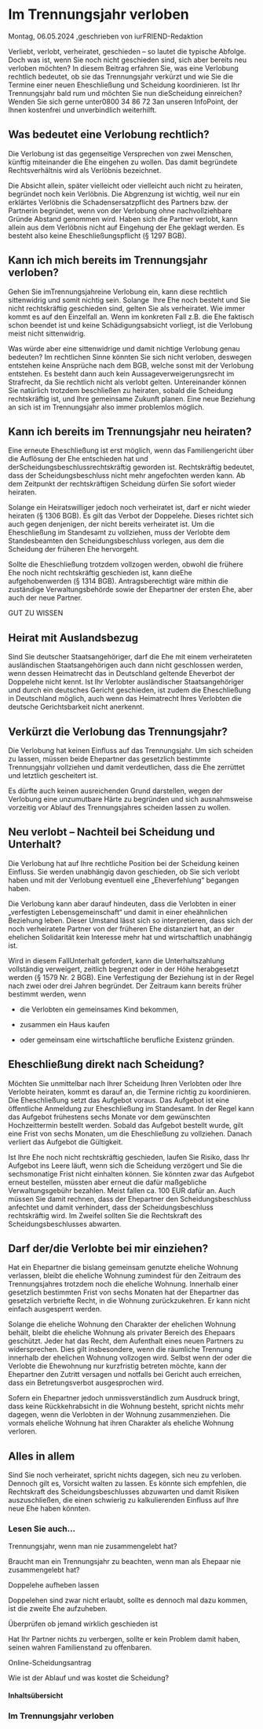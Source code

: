 # Im Trennungsjahr verloben

Montag, 06.05.2024 ,geschrieben von iurFRIEND-Redaktion

Verliebt, verlobt, verheiratet, geschieden – so lautet die typische Abfolge. Doch was ist, wenn Sie noch nicht geschieden sind, sich aber bereits neu verloben möchten? In diesem Beitrag erfahren Sie, was eine Verlobung rechtlich bedeutet, ob sie das Trennungsjahr verkürzt und wie Sie die Termine einer neuen Eheschließung und Scheidung koordinieren. Ist Ihr Trennungsjahr bald rum und möchten Sie nun dieScheidung einreichen? Wenden Sie sich gerne unter0800 34 86 72 3an unseren InfoPoint, der Ihnen kostenfrei und unverbindlich weiterhilft.

## Was bedeutet eine Verlobung rechtlich?

Die Verlobung ist das gegenseitige Versprechen von zwei Menschen, künftig miteinander die Ehe eingehen zu wollen. Das damit begründete Rechtsverhältnis wird als Verlöbnis bezeichnet.

Die Absicht allein, später vielleicht oder vielleicht auch nicht zu heiraten, begründet noch kein Verlöbnis. Die Abgrenzung ist wichtig, weil nur ein erklärtes Verlöbnis die Schadensersatzpflicht des Partners bzw. der Partnerin begründet, wenn von der Verlobung ohne nachvollziehbare Gründe Abstand genommen wird. Haben sich die Partner verlobt, kann allein aus dem Verlöbnis nicht auf Eingehung der Ehe geklagt werden. Es besteht also keine Eheschließungspflicht (§ 1297 BGB).

## Kann ich mich bereits im Trennungsjahr verloben?

Gehen Sie imTrennungsjahreine Verlobung ein, kann diese rechtlich sittenwidrig und somit nichtig sein. Solange  Ihre Ehe noch besteht und Sie nicht rechtskräftig geschieden sind, gelten Sie als verheiratet. Wie immer kommt es auf den Einzelfall an. Wenn im konkreten Fall z.B. die Ehe faktisch schon beendet ist und keine Schädigungsabsicht vorliegt, ist die Verlobung meist nicht sittenwidrig.

Was würde aber eine sittenwidrige und damit nichtige Verlobung genau bedeuten? Im rechtlichen Sinne könnten Sie sich nicht verloben, deswegen entstehen keine Ansprüche nach dem BGB, welche sonst mit der Verlobung entstehen. Es besteht dann auch kein Aussageverweigerungsrecht im Strafrecht, da Sie rechtlich nicht als verlobt gelten. Untereinander können Sie natürlich trotzdem beschließen zu heiraten, sobald die Scheidung rechtskräftig ist, und Ihre gemeinsame Zukunft planen. Eine neue Beziehung an sich ist im Trennungsjahr also immer problemlos möglich.

## Kann ich bereits im Trennungsjahr neu heiraten?

Eine erneute Eheschließung ist erst möglich, wenn das Familiengericht über die Auflösung der Ehe entschieden hat und derScheidungsbeschlussrechtskräftig geworden ist. Rechtskräftig bedeutet, dass der Scheidungsbeschluss nicht mehr angefochten werden kann. Ab dem Zeitpunkt der rechtskräftigen Scheidung dürfen Sie sofort wieder heiraten.

Solange ein Heiratswilliger jedoch noch verheiratet ist, darf er nicht wieder heiraten (§ 1306 BGB). Es gilt das Verbot der Doppelehe. Dieses richtet sich auch gegen denjenigen, der nicht bereits verheiratet ist. Um die Eheschließung im Standesamt zu vollziehen, muss der Verlobte dem Standesbeamten den Scheidungsbeschluss vorlegen, aus dem die Scheidung der früheren Ehe hervorgeht.

Sollte die Eheschließung trotzdem vollzogen werden, obwohl die frühere Ehe noch nicht rechtskräftig geschieden ist, kann dieEhe aufgehobenwerden (§ 1314 BGB). Antragsberechtigt wäre mithin die zuständige Verwaltungsbehörde sowie der Ehepartner der ersten Ehe, aber auch der neue Partner.

GUT ZU WISSEN

## Heirat mit Auslandsbezug

Sind Sie deutscher Staatsangehöriger, darf die Ehe mit einem verheirateten ausländischen Staatsangehörigen auch dann nicht geschlossen werden, wenn dessen Heimatrecht das in Deutschland geltende Eheverbot der Doppelehe nicht kennt. Ist Ihr Verlobter ausländischer Staatsangehöriger und durch ein deutsches Gericht geschieden, ist zudem die Eheschließung in Deutschland möglich, auch wenn das Heimatrecht Ihres Verlobten die deutsche Gerichtsbarkeit nicht anerkennt.

## Verkürzt die Verlobung das Trennungsjahr?

Die Verlobung hat keinen Einfluss auf das Trennungsjahr. Um sich scheiden zu lassen, müssen beide Ehepartner das gesetzlich bestimmte Trennungsjahr vollziehen und damit verdeutlichen, dass die Ehe zerrüttet und letztlich gescheitert ist.

Es dürfte auch keinen ausreichenden Grund darstellen, wegen der Verlobung eine unzumutbare Härte zu begründen und sich ausnahmsweise vorzeitig vor Ablauf des Trennungsjahres scheiden lassen zu wollen.

## Neu verlobt – Nachteil bei Scheidung und Unterhalt?

Die Verlobung hat auf Ihre rechtliche Position bei der Scheidung keinen Einfluss. Sie werden unabhängig davon geschieden, ob Sie sich verlobt haben und mit der Verlobung eventuell eine „Eheverfehlung“ begangen haben.

Die Verlobung kann aber darauf hindeuten, dass die Verlobten in einer „verfestigten Lebensgemeinschaft“ und damit in einer eheähnlichen Beziehung leben. Dieser Umstand lässt sich so interpretieren, dass sich der noch verheiratete Partner von der früheren Ehe distanziert hat, an der ehelichen Solidarität kein Interesse mehr hat und wirtschaftlich unabhängig ist.

Wird in diesem FallUnterhalt gefordert, kann die Unterhaltszahlung vollständig verweigert, zeitlich begrenzt oder in der Höhe herabgesetzt werden (§ 1579 Nr. 2 BGB). Eine Verfestigung der Beziehung ist in der Regel nach zwei oder drei Jahren begründet. Der Zeitraum kann bereits früher bestimmt werden, wenn

- die Verlobten ein gemeinsames Kind bekommen,

- zusammen ein Haus kaufen

- oder gemeinsam eine wirtschaftliche berufliche Existenz gründen.

## Eheschließung direkt nach Scheidung?

Möchten Sie unmittelbar nach Ihrer Scheidung Ihren Verlobten oder Ihre Verlobte heiraten, kommt es darauf an, die Termine richtig zu koordinieren. Die Eheschließung setzt das Aufgebot voraus. Das Aufgebot ist eine öffentliche Anmeldung zur Eheschließung im Standesamt. In der Regel kann das Aufgebot frühestens sechs Monate vor dem gewünschten Hochzeittermin bestellt werden. Sobald das Aufgebot bestellt wurde, gilt eine Frist von sechs Monaten, um die Eheschließung zu vollziehen. Danach verliert das Aufgebot die Gültigkeit.

Ist Ihre Ehe noch nicht rechtskräftig geschieden, laufen Sie Risiko, dass Ihr Aufgebot ins Leere läuft, wenn sich die Scheidung verzögert und Sie die sechsmonatige Frist nicht einhalten können. Sie könnten zwar das Aufgebot erneut bestellen, müssten aber erneut die dafür maßgebliche Verwaltungsgebühr bezahlen. Meist fallen ca. 100 EUR dafür an. Auch müssen Sie damit rechnen, dass der Ehepartner den Scheidungsbeschluss anfechtet und damit verhindert, dass der Scheidungsbeschluss rechtskräftig wird. Im Zweifel sollten Sie die Rechtskraft des Scheidungsbeschlusses abwarten.

## Darf der/die Verlobte bei mir einziehen?

Hat ein Ehepartner die bislang gemeinsam genutzte eheliche Wohnung verlassen, bleibt die eheliche Wohnung zumindest für den Zeitraum des Trennungsjahres trotzdem noch die eheliche Wohnung. Innerhalb einer gesetzlich bestimmten Frist von sechs Monaten hat der Ehepartner das gesetzlich verbriefte Recht, in die Wohnung zurückzukehren. Er kann nicht einfach ausgesperrt werden.

Solange die eheliche Wohnung den Charakter der ehelichen Wohnung behält, bleibt die eheliche Wohnung als privater Bereich des Ehepaars geschützt. Jeder hat das Recht, dem Aufenthalt eines neuen Partners zu widersprechen. Dies gilt insbesondere, wenn die räumliche Trennung innerhalb der ehelichen Wohnung vollzogen wird. Selbst wenn der oder die Verlobte die Ehewohnung nur kurzfristig betreten möchte, kann der Ehepartner den Zutritt versagen und notfalls bei Gericht auch erreichen, dass ein Betretungsverbot ausgesprochen wird.

Sofern ein Ehepartner jedoch unmissverständlich zum Ausdruck bringt, dass keine Rückkehrabsicht in die Wohnung besteht, spricht nichts mehr dagegen, wenn die Verlobten in der Wohnung zusammenziehen. Die vormals eheliche Wohnung hat ihren Charakter als eheliche Wohnung verloren.

## Alles in allem

Sind Sie noch verheiratet, spricht nichts dagegen, sich neu zu verloben. Dennoch gilt es, Vorsicht walten zu lassen. Es könnte sich empfehlen, die Rechtskraft des Scheidungsbeschlusses abzuwarten und damit Risiken auszuschließen, die einen schwierig zu kalkulierenden Einfluss auf Ihre neue Ehe haben könnten.

### Lesen Sie auch...

Trennungsjahr, wenn man nie zusammengelebt hat?

Braucht man ein Trennungsjahr zu beachten, wenn man als Ehepaar nie zusammengelebt hat?

Doppelehe aufheben lassen

Doppelehen sind zwar nicht erlaubt, sollte es dennoch mal dazu kommen, ist die zweite Ehe aufzuheben.

Überprüfen ob jemand wirklich geschieden ist

Hat Ihr Partner nichts zu verbergen, sollte er kein Problem damit haben, seinen wahren Familienstand zu offenbaren.

Online-Scheidungsantrag

Wie ist der Ablauf und was kostet die Scheidung?

#### Inhaltsübersicht

### Im Trennungsjahr verloben